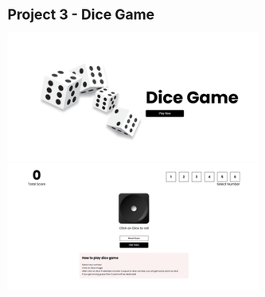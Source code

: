 # Project 3 - Dice Game

![preview img](/public/images/preview-1-img.png)
<br/>
![preview img](/public/images/preview-2-img.png)
